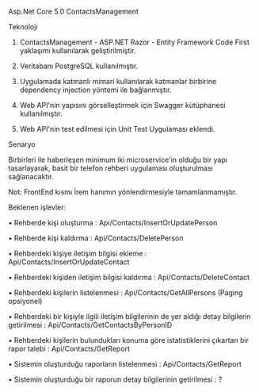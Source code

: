 Asp.Net Core 5.0 ContactsManagement

Teknoloji

1. ContactsManagement - ASP.NET Razor - Entity Framework Code First yaklaşımı kullanılarak geliştirilmiştir.

2. Veritabanı PostgreSQL kullanılmıştır.

3. Uygulamada katmanlı mimari kullanılarak katmanlar birbirine dependency injection yöntemi ile bağlanmıştır.

4. Web API'nin yapısını görselleştirmek için Swagger kütüphanesi kullanılmıştır.  

5. Web API'nin test edilmesi için Unit Test Uygulaması eklendi. 

Senaryo

Birbirleri ile haberleşen minimum iki microservice'in olduğu bir yapı tasarlayarak, basit
bir telefon rehberi uygulaması oluşturulması sağlanacaktır.

Not: FrontEnd kısmı İrem hanımın yönlendirmesiyle tamamlanmamıştır.

Beklenen işlevler:

• Rehberde kişi oluşturma : Api/Contacts/InsertOrUpdatePerson

• Rehberde kişi kaldırma :   Api/Contacts/DeletePerson

• Rehberdeki kişiye iletişim bilgisi ekleme :   Api/Contacts/InsertOrUpdateContact

• Rehberdeki kişiden iletişim bilgisi kaldırma :    Api/Contacts/DeleteContact

• Rehberdeki kişilerin listelenmesi :      Api/Contacts/GetAllPersons (Paging opsiyonel)

• Rehberdeki bir kişiyle ilgili iletişim bilgilerinin de yer aldığı detay bilgilerin
getirilmesi :                        Api/Contacts/GetContactsByPersonID

• Rehberdeki kişilerin bulundukları konuma göre istatistiklerini çıkartan bir rapor
talebi : Api/Contacts/GetReport

• Sistemin oluşturduğu raporların listelenmesi : Api/Contacts/GetReport

• Sistemin oluşturduğu bir raporun detay bilgilerinin getirilmesi : ?


